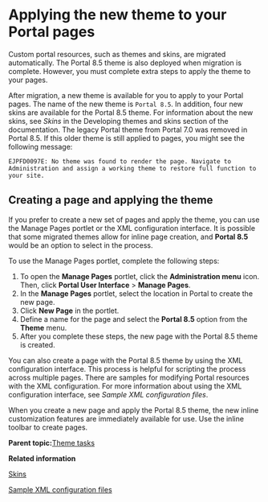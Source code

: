 # Applying the new theme to your Portal pages

Custom portal resources, such as themes and skins, are migrated automatically. The Portal 8.5 theme is also deployed when migration is complete. However, you must complete extra steps to apply the theme to your pages.

After migration, a new theme is available for you to apply to your Portal pages. The name of the new theme is `Portal 8.5`. In addition, four new skins are available for the Portal 8.5 theme. For information about the new skins, see *Skins* in the Developing themes and skins section of the documentation. The legacy Portal theme from Portal 7.0 was removed in Portal 8.5. If this older theme is still applied to pages, you might see the following message:

```
EJPFD0097E: No theme was found to render the page. Navigate to Administration and assign a working theme to restore full function to your site.
```

## Creating a page and applying the theme

If you prefer to create a new set of pages and apply the theme, you can use the Manage Pages portlet or the XML configuration interface. It is possible that some migrated themes allow for inline page creation, and **Portal 8.5** would be an option to select in the process.

To use the Manage Pages portlet, complete the following steps:

1.  To open the **Manage Pages** portlet, click the **Administration menu** icon. Then, click **Portal User Interface** \> **Manage Pages**.
2.  In the **Manage Pages** portlet, select the location in Portal to create the new page.
3.  Click **New Page** in the portlet.
4.  Define a name for the page and select the **Portal 8.5** option from the **Theme** menu.
5.  After you complete these steps, the new page with the Portal 8.5 theme is created.

You can also create a page with the Portal 8.5 theme by using the XML configuration interface. This process is helpful for scripting the process across multiple pages. There are samples for modifying Portal resources with the XML configuration. For more information about using the XML configuration interface, see *Sample XML configuration files*.

When you create a new page and apply the Portal 8.5 theme, the new inline customization features are immediately available for use. Use the inline toolbar to create pages.

**Parent topic:**[Theme tasks](../migrate/mig_post_themetasks.md)

**Related information**  


[Skins](../dev-theme/themeopt_cust_scopeskin.md)

[Sample XML configuration files](../admin-system/admxmsmp.md)

